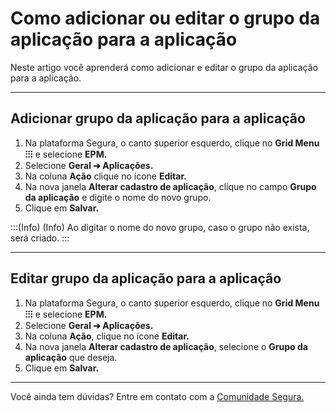 # Como adicionar ou editar o grupo da aplicação para a aplicação

Neste artigo você aprenderá como adicionar e editar o grupo da aplicação para a aplicação.

* * *

## Adicionar grupo da aplicação para a aplicação

1. Na plataforma Segura, o canto superior esquerdo, clique no **Grid Menu ⁝⁝⁝** e selecione **EPM.**
2. Selecione **Geral ➔ Aplicações.**
3. Na coluna **Ação** clique no ícone **Editar.**
4. Na nova janela **Alterar cadastro de aplicação**, clique no campo **Grupo da aplicação** e digite o nome do novo grupo.
5. Clique em **Salvar.**

:::(Info) (Info)
Ao digitar o nome do novo grupo, caso o grupo não exista, será criado.
:::

* * *

## Editar grupo da aplicação para a aplicação

1. Na plataforma Segura, o canto superior esquerdo, clique no **Grid Menu ⁝⁝⁝** e selecione **EPM.**
2. Selecione **Geral ➔ Aplicações.**
3. Na coluna **Ação**, clique no ícone **Editar.**
4. Na nova janela **Alterar cadastro de aplicação**, selecione o **Grupo da aplicação** que deseja.
5. Clique em **Salvar.**

* * *

Você ainda tem dúvidas? Entre em contato com a [Comunidade Segura.](https://community.Segura.io/)